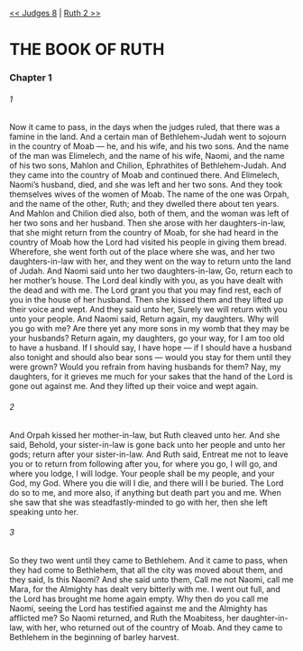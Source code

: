 [<< Judges 8](Judges%208)  |  [Ruth 2 >>](Ruth%202)

# THE BOOK OF RUTH
### Chapter 1
###### 1
Now it came to pass, in the days when the judges ruled, that there was a famine in the land. And a certain man of Bethlehem-Judah went to sojourn in the country of Moab — he, and his wife, and his two sons. And the name of the man was Elimelech, and the name of his wife, Naomi, and the name of his two sons, Mahlon and Chilion, Ephrathites of Bethlehem-Judah. And they came into the country of Moab and continued there. And Elimelech, Naomi’s husband, died, and she was left and her two sons. And they took themselves wives of the women of Moab. The name of the one was Orpah, and the name of the other, Ruth; and they dwelled there about ten years. And Mahlon and Chilion died also, both of them, and the woman was left of her two sons and her husband. Then she arose with her daughters-in-law, that she might return from the country of Moab, for she had heard in the country of Moab how the Lord had visited his people in giving them bread. Wherefore, she went forth out of the place where she was, and her two daughters-in-law with her, and they went on the way to return unto the land of Judah. And Naomi said unto her two daughters-in-law, Go, return each to her mother’s house. The Lord deal kindly with you, as you have dealt with the dead and with me. The Lord grant you that you may find rest, each of you in the house of her husband. Then she kissed them and they lifted up their voice and wept. And they said unto her, Surely we will return with you unto your people. And Naomi said, Return again, my daughters. Why will you go with me? Are there yet any more sons in my womb that they may be your husbands? Return again, my daughters, go your way, for I am too old to have a husband. If I should say, I have hope — if I should have a husband also tonight and should also bear sons — would you stay for them until they were grown? Would you refrain from having husbands for them? Nay, my daughters, for it grieves me much for your sakes that the hand of the Lord is gone out against me. And they lifted up their voice and wept again.

###### 2
And Orpah kissed her mother-in-law, but Ruth cleaved unto her. And she said, Behold, your sister-in-law is gone back unto her people and unto her gods; return after your sister-in-law. And Ruth said, Entreat me not to leave you or to return from following after you, for where you go, I will go, and where you lodge, I will lodge. Your people shall be my people, and your God, my God. Where you die will I die, and there will I be buried. The Lord do so to me, and more also, if anything but death part you and me. When she saw that she was steadfastly-minded to go with her, then she left speaking unto her.

###### 3
So they two went until they came to Bethlehem. And it came to pass, when they had come to Bethlehem, that all the city was moved about them, and they said, Is this Naomi? And she said unto them, Call me not Naomi, call me Mara, for the Almighty has dealt very bitterly with me. I went out full, and the Lord has brought me home again empty. Why then do you call me Naomi, seeing the Lord has testified against me and the Almighty has afflicted me? So Naomi returned, and Ruth the Moabitess, her daughter-in-law, with her, who returned out of the country of Moab. And they came to Bethlehem in the beginning of barley harvest.